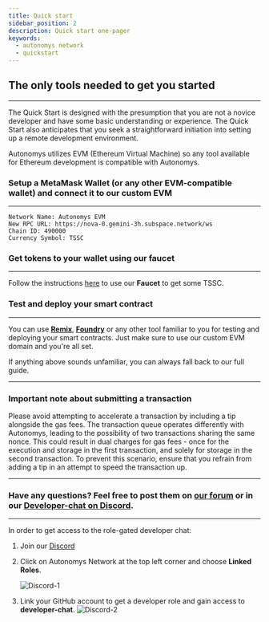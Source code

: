 ```yaml
---
title: Quick start
sidebar_position: 2
description: Quick start one-pager
keywords:
  - autonomys network
  - quickstart
---
```


## The only tools needed to get you started
---
The Quick Start is designed with the presumption that you are not a novice developer and have some basic understanding or experience. The Quick Start also anticipates that you seek a straightforward initiation into setting up a remote development environment.

Autonomys utilizes EVM (Ethereum Virtual Machine) so any tool available for Ethereum development is compatible with Autonomys.

### Setup a MetaMask Wallet (or any other EVM-compatible wallet) and connect it to our custom EVM
---
```
Network Name: Autonomys EVM
New RPC URL: https://nova-0.gemini-3h.subspace.network/ws
Chain ID: 490000
Currency Symbol: TSSC
```

### Get tokens to your wallet using our faucet
---
Follow the instructions [here](faucet.md) to use our **Faucet** to get some TSSC.

### Test and deploy your smart contract
---
You can use **[Remix](https://remix.ethereum.org/)**, **[Foundry](https://book.getfoundry.sh/)** or any other tool familiar to you for testing and deploying your smart contracts. Just make sure to use our custom EVM domain and you're all set.

If anything above sounds unfamiliar, you can always fall back to our full guide. 

---
### Important note about submitting a transaction

Please avoid attempting to accelerate a transaction by including a tip alongside the gas fees. The transaction queue operates differently with Autonomys, leading to the possibility of two transactions sharing the same nonce. This could result in dual charges for gas fees - once for the execution and storage in the first transaction, and solely for storage in the second transaction. To prevent this scenario, ensure that you refrain from adding a tip in an attempt to speed the transaction up.

---

### Have any questions? Feel free to post them on [our forum](https://forum.autonomys.xyz/) or in our [Developer-chat on Discord](https://discord.gg/EAw6B48r).
---

In order to get access to the role-gated developer chat:
1. Join our [Discord](https://discord.gg/vhv5cEZN)
2. Click on Autonomys Network at the top left corner and choose **Linked Roles**.

   ![Discord-1](/img/developers/Discord-1.png)

3. Link your GitHub account to get a developer role and gain access to **developer-chat**. 
   ![Discord-2](/img/developers/Discord-2.png)